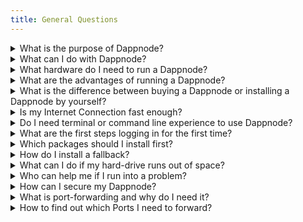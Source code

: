 ```yaml
---
title: General Questions
---
```


<details>
  <summary>What is the purpose of Dappnode?</summary>
  <div>
    <div>The main purpose or mission of Dappnode is to make it as easy as possible for everyone, even those with limited technical skills, to participate in decentralized networks and the burgeoning Web3 ecosystem. Furthermore, Dappnode aims to increase the decentralization of blockchains and other Web3 infrastructure by lowering the technical barriers of entry to this growing and exciting ecosystem.</div>
    <br/>
  </div>
</details>

<details>
  <summary>What can I do with Dappnode?</summary>
  <div>
    <div>The Dappnode platform lets you run nodes and applications interfacing with all different kinds of Web3 projects including blockchains like Bitcoin, Ethereum, Gnosis Chain and many more in an easy and user-friendly way. 
    <br/> <br/>
    Furthermore, you can earn passive income by running validators securing a blockchain or staking nodes in networks like Ethereum, Gnosis Chain, Avalanche and more to come.  Other Web3 projects you can currently participate in to generate passive income with your Dappnode is to share disk space on the StorJ network, or to share some of your bandwidth for the decentralized VPN provider Mysterium.  Our core developers and community of builders are constantly adding integrations for other Web3 projects, many with economic incentives.
</div>
  </div>
</details>

<details>
  <summary>What hardware do I need to run a Dappnode?</summary>
  <div>
    <div>
  You can run the Dappnode platform on various machines ranging from mid-range hardware (such as older desktops) to high-end hardware (such as high performance servers).
  <br /><br />
  You can run Dappnode on Single-Board Computers, like the Raspberry Pi 4 8GB RAM. Keep in mind that not every package will be available and some packages might never sync entirely and that the minimum requirements below do not reflect such hardware.
  <br /><br />
  The resources you need will depend on how many and what kind packages you are going to run.
  <br /><br />
  The most <b>basic</b> hardware requirements you should meet are:
  <ul>
    <li>A Wired Ethernet Connection</li>
    <li>An NVMe drive (Size depends on amount of chains and packages - a good target is at least 1 TB)</li>
    <li>8GB of RAM (this will quickly become a limiting factor, it is recommended to go higher if possible)</li>
  </ul>

If you intend to run a <b>Ethereum validator</b>, we recommend the following hardware specs:

  <ul>
    <li>A Wired Ethernet Connection</li>
    <li>An NVMe drive (we recommend at least 2TB but more storage space will not hurt either)</li>
    <li>16GB of RAM (32 GB recommended for some future proofing, and ability to maintain backup clients)</li>
  </ul>

</div>
  </div>
</details>

<details>
  <summary>What are the advantages of running a Dappnode?</summary>
  <div>
    <div>
  The main advantages of hosting your own nodes with Dappnode are privacy, independence and the ease of setup.
  <br /><br />
  Once you're hosting your own nodes, you are not affected by outages at big providers like Infura (the default gateway in Metamask for many networks) anymore. This allows you to submit transactions without having to worry about a third-party.
  <br /><br />

It is also beneficial to your own transactional privacy as major providers have been caught censoring transactions coming from specific countries ([Link](https://metamask.zendesk.com/hc/en-us/articles/360059386712-Why-MetaMask-and-Infura-cannot-serve-certain-areas), [Link](https://twitter.com/lawmaster/status/1499423160957034496)).

Furthermore, running blockchain nodes has never been easy as with the Dappnode platform. You install a package from our DAppStore and you're good to go. Automatic updates included.

</div>
  </div>
</details>

<details>
  <summary>What is the difference between buying a Dappnode or installing a Dappnode by yourself?</summary>
  <div>
    <div>
    The underlying system is the same.
    <br /><br />
    The prebuilt Dappnode machine is built for people who do not want to worry about buying hardware themselves, looking up hardware requirements or installing the Dappnode software on compatible machines. The Dappnode software was meant to be used on those prebuilt machines but you can run it on any hardware regardless. 
    <br /><br />
If you want to install the Dappnode platform on an old computer or on custom hardware please check out the <a href="/user/quick-start/core/installation">Guides here</a>.
  </div>
  <br/>
  </div>
</details>

<details>
  <summary>Is my Internet Connection fast enough?</summary>
  <div>
    <div>This depends on the amount of chains and applications you want to run on top of your Dappnode. 
    <br /><br />
    For a singular chain (for example Ethereum EL + CL) you'll need around 10 to 20 Megabits (up and down). Running more chains will increase the amount of bandwidth you need. 
    <br/> <br/>
    If you have any questions regarding your internet speed, you can hop into our Discord and ask a question in the #support channel.
</div>
  </div>
</details>

<details>
  <summary>Do I need terminal or command line experience to use Dappnode?</summary>
  <div>
    <div>You generally won't need to use a terminal with your Dappnode unless instructed to by staff troubleshooting certain support cases. One of the key objectives of the Dappnode platform is to avoid needing to use a terminal or command line at every level.
</div>
  </div>
</details>

<details>
  <summary>What are the first steps logging in for the first time?</summary>
  <div>
    <div>We have created a 'First steps with Dappnode' guide <a href="/user/quick-start/first-steps">here</a>.
</div>
  </div>
</details>

<details>
  <summary>Which packages should I install first?</summary>
  <div>
    <div>We recommend that you install a Ethereum client (as written in the 'First steps' guide), the 'DMS' and 'Dappnode Exporter' packages. 
    <br /><br />
    You'll need an ethereum node to search for all available Dappnode packages and the 'DMS' and 'Dappnode Exporter' gather system information and metrics and visualize them in easy to read dashboards. This way, you'll always know how your Dappnode is performing.
</div>
  </div>
</details>

<details>
  <summary>How do I install a fallback?</summary>
  <div>
    <div>Content needed.
</div>
  </div>
</details>

<details>
  <summary>What can I do if my hard-drive runs out of space?</summary>
  <div>
    <div>
    You can find a detailed guide how to expand the storage space of your Dappnode system <a href="https://forum.dappnode.io/t/how-to-expand-your-dappnode-filesystem-space/1296">here</a>.
    <br /><br />
You can add a NVMe hard disk (if there is a free slot in the Dappnode machine) and set it up using the expansion feature which can be found under System > Hardware. This feature only works with a NVMe hard disk.
</div>
  </div>
</details>

<details>
  <summary>Who can help me if I run into a problem?</summary>
  <div>
    <div>
If you have an issue with your Dappnode, we recommend using the <a href="https://discord.com/invite/dappnode">Dappnode discord channel</a> or the <a href="https://forum.dappnode.io/">Dappnode forum</a>. The community will always try to help. 
<br /><br />
If its something a bit more technical, you can also go to Dappnode Github repository and open an issue there.
</div>
  </div>
</details>

<details>
  <summary>How can I secure my Dappnode?</summary>
  <div>
    <div>
Change all the default passwords, including the Wi-Fi and admin password. You'll be prompted to change the admin password when you access the UI for the first time.
<br /><br />
Furthermore, it is a good security practice to disable SSH access if you don't intend on using it.
</div>
  </div>
</details>

<details>
  <summary>What is port-forwarding and why do I need it?</summary>
  <div>
    <div>
Port-forwarding lets the router know where to send a specific data package or data stream. This usually occurs when something from outside of the network (Internet) communicates with a device inside of the network (LAN).
<br /><br />
Some routers use a feature called 'UPnP' to automatically open the requested ports but sometimes this protocol does not work well on specific routers or is straight up not available. 
<br />
In this case, you'll have to manually forward the required ports. Please search your ISPs or router manufacturers knowledge base on how to do that.
</div>
  </div>
</details>

<details>
  <summary>How to find out which Ports I need to forward?</summary>
  <div>
    <div>
You can check the Port support page of your Dappnode <a href="http://my.dappnode/#/support/ports">here</a>.
</div>
  </div>
</details>
